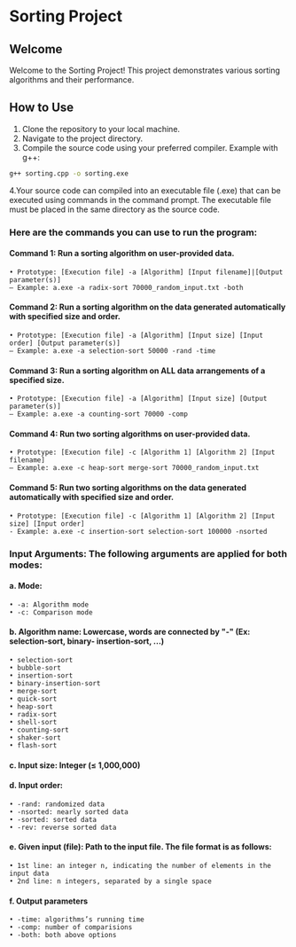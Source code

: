 # Sorting Project

## Welcome
Welcome to the Sorting Project! This project demonstrates various sorting algorithms and their performance.

## How to Use
1. Clone the repository to your local machine.
2. Navigate to the project directory.
3. Compile the source code using your preferred compiler.
Example with g++:
```bash
g++ sorting.cpp -o sorting.exe
```
4.Your source code can compiled into an executable file (.exe) that can be executed using commands
in the command prompt. The executable file must be placed in the same directory as the source code.

### Here are the commands you can use to run the program:
#### Command 1: Run a sorting algorithm on user-provided data.
    • Prototype: [Execution file] -a [Algorithm] [Input filename]|[Output parameter(s)]
    – Example: a.exe -a radix-sort 70000_random_input.txt -both
#### Command 2: Run a sorting algorithm on the data generated automatically with specified size and order.
    • Prototype: [Execution file] -a [Algorithm] [Input size] [Input order] [Output parameter(s)]
    – Example: a.exe -a selection-sort 50000 -rand -time
#### Command 3: Run a sorting algorithm on ALL data arrangements of a specified size.
    • Prototype: [Execution file] -a [Algorithm] [Input size] [Output parameter(s)] 
    – Example: a.exe -a counting-sort 70000 -comp
#### Command 4: Run two sorting algorithms on user-provided data.
    • Prototype: [Execution file] -c [Algorithm 1] [Algorithm 2] [Input filename] 
    – Example: a.exe -c heap-sort merge-sort 70000_random_input.txt
#### Command 5: Run two sorting algorithms on the data generated automatically with specified size and order.
    • Prototype: [Execution file] -c [Algorithm 1] [Algorithm 2] [Input size] [Input order]
    - Example: a.exe -c insertion-sort selection-sort 100000 -nsorted

### Input Arguments: The following arguments are applied for both modes:
#### a. Mode:
    • -a: Algorithm mode
    • -c: Comparison mode
#### b. Algorithm name: Lowercase, words are connected by "-" (Ex: selection-sort, binary- insertion-sort, ...)
    • selection-sort
    • bubble-sort
    • insertion-sort
    • binary-insertion-sort
    • merge-sort
    • quick-sort
    • heap-sort
    • radix-sort
    • shell-sort
    • counting-sort
    • shaker-sort
    • flash-sort
#### c. Input size: Integer (≤ 1,000,000) 
#### d. Input order:
    • -rand: randomized data
    • -nsorted: nearly sorted data 
    • -sorted: sorted data
    • -rev: reverse sorted data
#### e. Given input (file): Path to the input file. The file format is as follows:
    • 1st line: an integer n, indicating the number of elements in the input data 
    • 2nd line: n integers, separated by a single space
#### f. Output parameters
    • -time: algorithms’s running time 
    • -comp: number of comparisions 
    • -both: both above options

